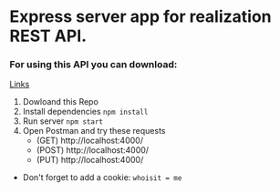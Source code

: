 # Express server app for realization REST API.

### For using this API you can download: 
[Links](https://www.postman.com/)

1. Dowloand this Repo
2. Install dependencies `npm install`
3. Run server `npm start`
4. Open Postman and try these requests
    + (GET) http://localhost:4000/
    + (POST) http://localhost:4000/
    + (PUT) http://localhost:4000/


* Don't forget to add a cookie: `whoisit = me`